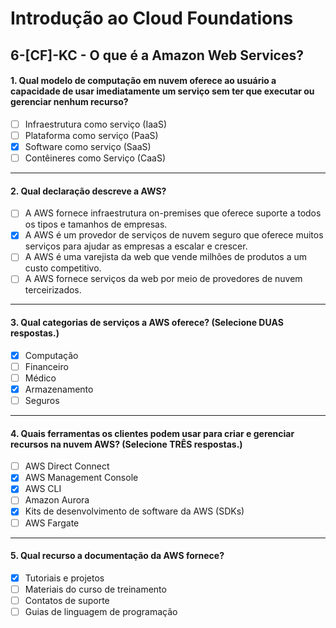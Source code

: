 # Introdução ao Cloud Foundations

## 6-[CF]-KC - O que é a Amazon Web Services?

#### 1. Qual modelo de computação em nuvem oferece ao usuário a capacidade de usar imediatamente um serviço sem ter que executar ou gerenciar nenhum recurso?
- [ ] Infraestrutura como serviço (IaaS)
- [ ] Plataforma como serviço (PaaS)
- [x] Software como serviço (SaaS)
- [ ] Contêineres como Serviço (CaaS)

***

#### 2. Qual declaração descreve a AWS?
- [ ]  A AWS fornece infraestrutura on-premises que oferece suporte a todos os tipos e tamanhos de empresas.
- [x]  A AWS é um provedor de serviços de nuvem seguro que oferece muitos serviços para ajudar as empresas a escalar e crescer.
- [ ]  A AWS é uma varejista da web que vende milhões de produtos a um custo competitivo.
- [ ]  A AWS fornece serviços da web por meio de provedores de nuvem terceirizados.

***

#### 3. Qual categorias de serviços a AWS oferece? (Selecione DUAS respostas.)
- [x] Computação
- [ ] Financeiro
- [ ] Médico
- [x] Armazenamento
- [ ] Seguros

***

#### 4. Quais ferramentas os clientes podem usar para criar e gerenciar recursos na nuvem AWS? (Selecione TRÊS respostas.)
- [ ] AWS Direct Connect
- [x] AWS Management Console
- [x] AWS CLI
- [ ] Amazon Aurora
- [x] Kits de desenvolvimento de software da AWS (SDKs)
- [ ] AWS Fargate

***

#### 5. Qual recurso a documentação da AWS fornece?
- [x] Tutoriais e projetos
- [ ] Materiais do curso de treinamento
- [ ] Contatos de suporte
- [ ] Guias de linguagem de programação
